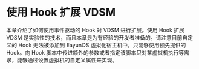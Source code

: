# 使用 Hook 扩展 VDSM

本章介绍了如何使用事件驱动的 Hook 对 VDSM 进行扩展。使用 Hook 扩展 VDSM
是实验性的技术，而且本章是为有经验的开发者准备的。请注意目前自定义的
Hook 无法被添加到 EayunOS 虚拟化宿主机中，只能够使用预先提供的 Hook。向 Hook
脚本中传进额外的参数或者指定该脚本只对某虚拟机执行等需求，能够通过设置虚拟机的自定义属性来实现。

